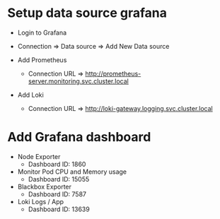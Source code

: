 # Setup data source grafana
- Login to Grafana
- Connection => Data source => Add New Data source

- Add Prometheus
  - Connection URL => http://prometheus-server.monitoring.svc.cluster.local
- Add Loki
  - Connection URL => http://loki-gateway.logging.svc.cluster.local

# Add Grafana dashboard
- Node Exporter
  - Dashboard ID: 1860
- Monitor Pod CPU and Memory usage
  - Dashboard ID: 15055
- Blackbox Exporter
  - Dashboard ID: 7587
- Loki Logs / App
  - Dashboard ID: 13639